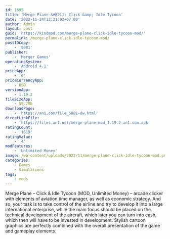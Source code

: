 ```yaml
---
id: 1695
title: 'Merge Plane &#8211; Click &amp; Idle Tycoon'
date: '2022-11-24T12:21:02+07:00'
author: Admin
layout: post
guid: 'https://kindmod.com/merge-plane-click-idle-tycoon-mod/'
permalink: /merge-plane-click-idle-tycoon-mod/
postIDCopy:
    - '5081'
publisher:
    - 'Merger Games'
operatingSystem:
    - 'Android 4.1'
priceApp:
    - '0'
priceCurrencyApp:
    - USD
versionApp:
    - 1.19.2
fileSizeApp:
    - 55.7Mb
downloadPage:
    - 'https://an1.com/file_5081-dw.html'
directLinkFile:
    - 'https://files.an1.net/merge-plane-mod_1.19.2-an1.com.apk'
ratingCount:
    - '1619'
ratingValue:
    - '4'
modFeatures:
    - 'Unlimited Money'
image: /wp-content/uploads/2022/11/merge-plane-click-idle-tycoon-mod.png
categories:
    - Games
    - Simulations
tags:
    - mods
---
```


Merge Plane – Click &amp; Idle Tycoon (MOD, Unlimited Money) – arcade clicker with elements of aviation time manager, as well as economic strategy. And so, your task is to take control of the airline and try to develop it into a large international enterprise, while the main focus should be placed on the technical development of the aircraft, which later you can turn into cash, which then will have to be invested in development. Stylish cartoon graphics are perfectly combined with the overall presentation of the game and gameplay elements.